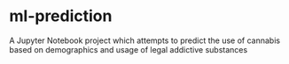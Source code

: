 # ml-prediction
A Jupyter Notebook project which attempts to predict the use of cannabis based on demographics and usage of legal addictive substances
